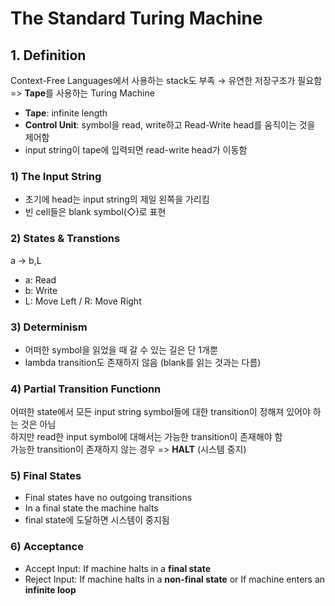 # The Standard Turing Machine

## 1. Definition
Context-Free Languages에서 사용하는 stack도 부족 → 유연한 저장구조가 필요함  
=> **Tape**를 사용하는 Turing Machine

- **Tape**: infinite length
- **Control Unit**: symbol을 read, write하고 Read-Write head를 움직이는 것을 제어함
- input string이 tape에 입력되면 read-write head가 이동함

### 1) The Input String
- 초기에 head는 input string의 제일 왼쪽을 가리킴
- 빈 cell들은 blank symbol(◇)로 표현

### 2) States & Transtions
a → b,L  
- a: Read
- b: Write
- L: Move Left / R: Move Right

### 3) Determinism
- 어떠한 symbol을 읽었을 때 갈 수 있는 길은 단 1개뿐
- lambda transition도 존재하지 않음 (blank를 읽는 것과는 다름)

### 4) Partial Transition Functionn
어떠한 state에서 모든 input string symbol들에 대한 transition이 정해져 있어야 하는 것은 아님  
하지만 read한 input symbol에 대해서는 가능한 transition이 존재해야 함  
가능한 transition이 존재하지 않는 경우 => **HALT** (시스템 중지)  

### 5) Final States
- Final states have no outgoing transitions
- In a final state the machine halts
- final state에 도달하면 시스템이 중지됨

### 6) Acceptance
- Accept Input: If machine halts in a **final state**
- Reject Input: If machine halts in a **non-final state** or If machine enters an **infinite loop**
